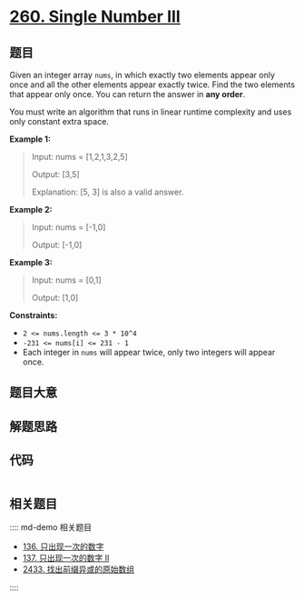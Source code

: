 # [260. Single Number III](https://leetcode.com/problems/single-number-iii/)

## 题目

Given an integer array `nums`, in which exactly two elements appear only once
and all the other elements appear exactly twice. Find the two elements that
appear only once. You can return the answer in **any order**.

You must write an algorithm that runs in linear runtime complexity and uses
only constant extra space.

**Example 1:**

> Input: nums = [1,2,1,3,2,5]
>
> Output: [3,5]
>
> Explanation: [5, 3] is also a valid answer.

**Example 2:**

> Input: nums = [-1,0]
>
> Output: [-1,0]

**Example 3:**

> Input: nums = [0,1]
>
> Output: [1,0]

**Constraints:**

- `2 <= nums.length <= 3 * 10^4`
- `-231 <= nums[i] <= 231 - 1`
- Each integer in `nums` will appear twice, only two integers will appear once.

## 题目大意

## 解题思路

## 代码

```javascript

```

## 相关题目

:::: md-demo 相关题目

- [136. 只出现一次的数字](./0136.md)
- [137. 只出现一次的数字 II](https://leetcode.com/problems/single-number-ii)
- [2433. 找出前缀异或的原始数组](https://leetcode.com/problems/find-the-original-array-of-prefix-xor)

::::
